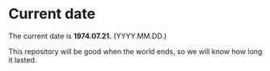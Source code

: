 # Current date

The current date is **1974.07.21.** (YYYY.MM.DD.)

This repository will be good when the world ends, so we will know how long it lasted.